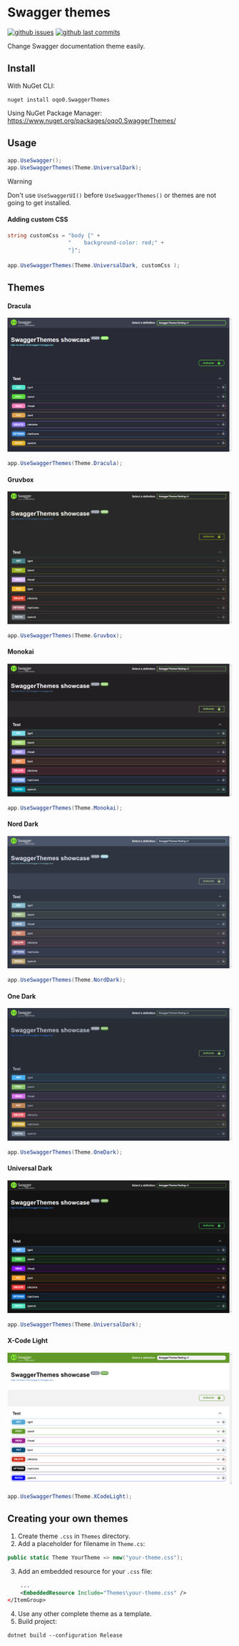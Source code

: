 # Swagger themes

[![github issues](https://img.shields.io/github/issues/oqo0/swagger-themes?&color=E0AF18)]()
[![github last commits](https://img.shields.io/github/last-commit/oqo0/swagger-themes)]()

Change Swagger documentation theme easily.

## Install
With NuGet CLI:
```
nuget install oqo0.SwaggerThemes
```
Using NuGet Package Manager:
https://www.nuget.org/packages/oqo0.SwaggerThemes/

## Usage
```csharp
app.UseSwagger();
app.UseSwaggerThemes(Theme.UniversalDark);
```

> [!WARNING]  
> Don't use `UseSwaggerUI()` before `UseSwaggerThemes()` or themes are not going to get installed.

#### Adding custom CSS
```csharp
string customCss = "body {" +
                   "    background-color: red;" +
                   "}";

app.UseSwaggerThemes(Theme.UniversalDark, customCss );
```

## Themes
#### Dracula
![alt text](assets/dracula.png)
```csharp
app.UseSwaggerThemes(Theme.Dracula);
```

#### Gruvbox
![alt text](assets/gruvbox.png)
```csharp
app.UseSwaggerThemes(Theme.Gruvbox);
```

#### Monokai
![alt text](assets/monokai.png)
```csharp
app.UseSwaggerThemes(Theme.Monokai);
```

#### Nord Dark
![alt text](assets/nord-dark.png)
```csharp
app.UseSwaggerThemes(Theme.NordDark);
```

#### One Dark
![alt text](assets/one-dark.png)
```csharp
app.UseSwaggerThemes(Theme.OneDark);
```

#### Universal Dark
![alt text](assets/universal-dark.png)
```csharp
app.UseSwaggerThemes(Theme.UniversalDark);
```

#### X-Code Light
![alt text](assets/x-code-light.png)
```csharp
app.UseSwaggerThemes(Theme.XCodeLight);
```

## Creating your own themes

1. Create theme `.css` in `Themes` directory.
2. Add a placeholder for filename in `Theme.cs`:
```csharp
public static Theme YourTheme => new("your-theme.css");
```
3. Add an embedded resource for your `.css` file:
```xml
    ...
    <EmbeddedResource Include="Themes\your-theme.css" />
</ItemGroup>
```
4. Use any other complete theme as a template.
5. Build project:  
```
dotnet build --configuration Release
```